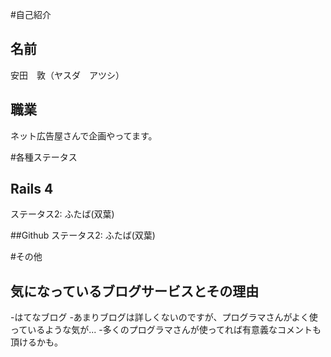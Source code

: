 #自己紹介
## 名前
安田　敦（ヤスダ　アツシ）

## 職業
ネット広告屋さんで企画やってます。

#各種ステータス
## Rails 4
ステータス2: ふたば(双葉)

##Github
ステータス2: ふたば(双葉)

#その他
## 気になっているブログサービスとその理由

 -はてなブログ
  -あまりブログは詳しくないのですが、プログラマさんがよく使っているような気が...
  -多くのプログラマさんが使ってれば有意義なコメントも頂けるかも。
